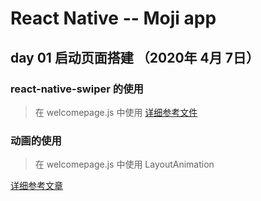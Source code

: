 # React Native -- Moji app

## day 01 启动页面搭建 （2020年 4月 7日）

### react-native-swiper 的使用
> 在 welcomepage.js 中使用
[详细参考文件](https://github.com/leecade/react-native-swiper)

### 动画的使用
> 在 welcomepage.js 中使用 LayoutAnimation

[详细参考文章](https://www.jianshu.com/p/c7151be8d87f)
